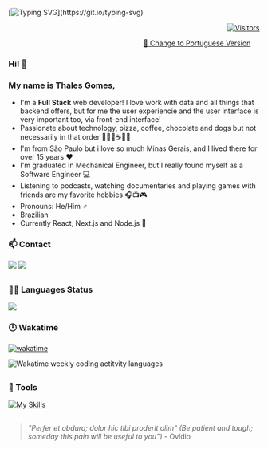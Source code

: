 [![Typing SVG](https://readme-typing-svg.demolab.com?font=Fira+Code&pause=1000&color=CD7C24&width=437&lines=Welcome+to+my+Github+profile!)](https://git.io/typing-svg)


<div align="right">

[![Visitors](https://api.visitorbadge.io/api/visitors?path=https%3A%2F%2Fgithub.com%2Fthalesgomest&label=VISITORS&labelColor=%23b45f06&countColor=%23555555&style=flat&labelStyle=upper)](https://visitorbadge.io/status?path=https%3A%2F%2Fgithub.com%2Fthalesgomest)

</div>

<div align="right">

<a align="right" href="https://github.com/thalesgomest/thalesgomest/blob/main/README.pt-br.md">🔁 Change to Portuguese Version</a> <img height="14em" src="https://github.com/hampusborgos/country-flags/blob/main/png100px/br.png"></a>

</div>

### Hi! 👋

### My name is Thales Gomes,

* I'm a **Full Stack** web developer! I love work with data and all things that backend offers, but for me the user experiencie and the user interface is very important too, via front-end interface!
* Passionate about technology, pizza, coffee, chocolate and dogs but not necessarily in that order 👨‍💻🍕☕🍫🐶
* I'm from São Paulo but i love so much Minas Gerais, and I lived there for over 15 years ❤️
* I'm graduated in Mechanical Engineer, but I really found myself as a Software Engineer 💻
* Listening to podcasts, watching documentaries and playing games with friends are my favorite hobbies 🎧📺🎮<br>
* Pronouns: He/Him :male_sign:<br>
* Brazilian <img height="14em" src="https://github.com/hampusborgos/country-flags/blob/main/png100px/br.png"></a>
* Currently React, Next.js and Node.js 📖

<div align="left">

### 📫 Contact

 <a href = "mailto:thalestargino@gmail.com"><img src="https://skillicons.dev/icons?i=gmail" target="_blank"></a>
 <a href="https://www.linkedin.com/in/thalesgomest/"><img src="https://skillicons.dev/icons?i=linkedin" target="_blank"></a>

</div>

##

### 👨‍💻 Languages Status

<div align="left">
  
<img src="https://github-readme-stats.vercel.app/api/top-langs/?username=thalesgomest&layout=compact&langs_count=8&theme=ocean_dark"/>
</div>

### 🕛 Wakatime

<div align="left">

[![wakatime](https://wakatime.com/badge/user/c9842fba-7b55-4212-8295-53ac0b423a90.svg?style=for-the-badge)](https://wakatime.com/@c9842fba-7b55-4212-8295-53ac0b423a90)

<img src="https://github-readme-stats.vercel.app/api/wakatime?username=thalesgomest&layout=compact&langs_count=6&theme=ocean_dark" alt="Wakatime weekly coding actitvity languages"/>

</div>

##

<!-- Stacks with Icons -->

### 🧰 Tools
[![My Skills](https://skillicons.dev/icons?i=js,ts,cs,py,html,css,sass,styledcomponents,react,nodejs,express,postgres,mongodb,prisma,redis,cypress,jest,aws,docker,git,gitlab,vscode,figma,notion,obsidian&perline=10)](https://skillicons.dev)

## 

> _"Perfer et obdura; dolor hic tibi proderit olim" (Be patient and tough; someday this pain will be useful to you”)_ - Ovídio
